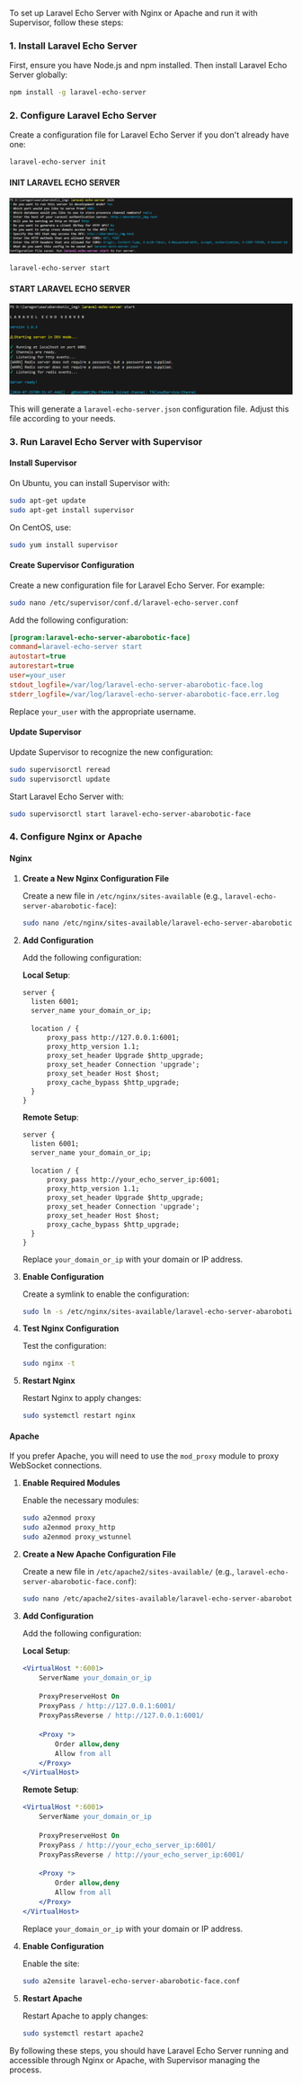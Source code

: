 To set up Laravel Echo Server with Nginx or Apache and run it with Supervisor, follow these steps:

### 1. Install Laravel Echo Server

First, ensure you have Node.js and npm installed. Then install Laravel Echo Server globally:

```bash
npm install -g laravel-echo-server
```

### 2. Configure Laravel Echo Server

Create a configuration file for Laravel Echo Server if you don't already have one:

```bash
laravel-echo-server init
```
#### INIT LARAVEL ECHO SERVER

![screenshot](./init-project/laravel-echo1.png)

```bash
laravel-echo-server start
```
#### START LARAVEL ECHO SERVER

![screenshot](./init-project/laravel-echo2.png)

This will generate a `laravel-echo-server.json` configuration file. Adjust this file according to your needs.

### 3. Run Laravel Echo Server with Supervisor

#### **Install Supervisor**

On Ubuntu, you can install Supervisor with:

```bash
sudo apt-get update
sudo apt-get install supervisor
```

On CentOS, use:

```bash
sudo yum install supervisor
```

#### **Create Supervisor Configuration**

Create a new configuration file for Laravel Echo Server. For example:

```bash
sudo nano /etc/supervisor/conf.d/laravel-echo-server.conf
```

Add the following configuration:

```ini
[program:laravel-echo-server-abarobotic-face]
command=laravel-echo-server start
autostart=true
autorestart=true
user=your_user
stdout_logfile=/var/log/laravel-echo-server-abarobotic-face.log
stderr_logfile=/var/log/laravel-echo-server-abarobotic-face.err.log
```

Replace `your_user` with the appropriate username.

#### **Update Supervisor**

Update Supervisor to recognize the new configuration:

```bash
sudo supervisorctl reread
sudo supervisorctl update
```

Start Laravel Echo Server with:

```bash
sudo supervisorctl start laravel-echo-server-abarobotic-face
```

### 4. Configure Nginx or Apache

#### **Nginx**

1. **Create a New Nginx Configuration File**

   Create a new file in `/etc/nginx/sites-available` (e.g., `laravel-echo-server-abarobotic-face`):

   ```bash
   sudo nano /etc/nginx/sites-available/laravel-echo-server-abarobotic-face
   ```

2. **Add Configuration**

   Add the following configuration:

    **Local Setup**:
    ```nginx
    server {
      listen 6001;
      server_name your_domain_or_ip;

      location / {
          proxy_pass http://127.0.0.1:6001;
          proxy_http_version 1.1;
          proxy_set_header Upgrade $http_upgrade;
          proxy_set_header Connection 'upgrade';
          proxy_set_header Host $host;
          proxy_cache_bypass $http_upgrade;
      }
    }
    ```

    **Remote Setup**:
    ```nginx
    server {
      listen 6001;
      server_name your_domain_or_ip;

      location / {
          proxy_pass http://your_echo_server_ip:6001;
          proxy_http_version 1.1;
          proxy_set_header Upgrade $http_upgrade;
          proxy_set_header Connection 'upgrade';
          proxy_set_header Host $host;
          proxy_cache_bypass $http_upgrade;
      }
    }
    ```

   Replace `your_domain_or_ip` with your domain or IP address.

3. **Enable Configuration**

   Create a symlink to enable the configuration:

   ```bash
   sudo ln -s /etc/nginx/sites-available/laravel-echo-server-abarobotic-face /etc/nginx/sites-enabled/
   ```

4. **Test Nginx Configuration**

   Test the configuration:

   ```bash
   sudo nginx -t
   ```

5. **Restart Nginx**

   Restart Nginx to apply changes:

   ```bash
   sudo systemctl restart nginx
   ```

#### **Apache**

If you prefer Apache, you will need to use the `mod_proxy` module to proxy WebSocket connections.

1. **Enable Required Modules**

   Enable the necessary modules:

   ```bash
   sudo a2enmod proxy
   sudo a2enmod proxy_http
   sudo a2enmod proxy_wstunnel
   ```

2. **Create a New Apache Configuration File**

   Create a new file in `/etc/apache2/sites-available/` (e.g., `laravel-echo-server-abarobotic-face.conf`):

   ```bash
   sudo nano /etc/apache2/sites-available/laravel-echo-server-abarobotic-face.conf
   ```

3. **Add Configuration**

   Add the following configuration:

    **Local Setup**:
    ```apache
    <VirtualHost *:6001>
        ServerName your_domain_or_ip

        ProxyPreserveHost On
        ProxyPass / http://127.0.0.1:6001/
        ProxyPassReverse / http://127.0.0.1:6001/

        <Proxy *>
            Order allow,deny
            Allow from all
        </Proxy>
    </VirtualHost>
    ```

    **Remote Setup**:
    ```apache
    <VirtualHost *:6001>
        ServerName your_domain_or_ip

        ProxyPreserveHost On
        ProxyPass / http://your_echo_server_ip:6001/
        ProxyPassReverse / http://your_echo_server_ip:6001/

        <Proxy *>
            Order allow,deny
            Allow from all
        </Proxy>
    </VirtualHost>
    ```

   Replace `your_domain_or_ip` with your domain or IP address.

4. **Enable Configuration**

   Enable the site:

   ```bash
   sudo a2ensite laravel-echo-server-abarobotic-face.conf
   ```

5. **Restart Apache**

   Restart Apache to apply changes:

   ```bash
   sudo systemctl restart apache2
   ```

By following these steps, you should have Laravel Echo Server running and accessible through Nginx or Apache, with Supervisor managing the process.